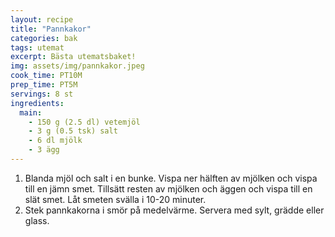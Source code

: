 ```yaml
---
layout: recipe
title: "Pannkakor"
categories: bak
tags: utemat
excerpt: Bästa utematsbaket!
img: assets/img/pannkakor.jpeg
cook_time: PT10M
prep_time: PT5M
servings: 8 st
ingredients:
  main:
    - 150 g (2.5 dl) vetemjöl
    - 3 g (0.5 tsk) salt
    - 6 dl mjölk
    - 3 ägg
---
```


1. Blanda mjöl och salt i en bunke. Vispa ner hälften av mjölken och vispa till
   en jämn smet. Tillsätt resten av mjölken och äggen och vispa till en slät
   smet. Låt smeten svälla i 10-20 minuter.
2. Stek pannkakorna i smör på medelvärme. Servera med sylt, grädde eller glass.
